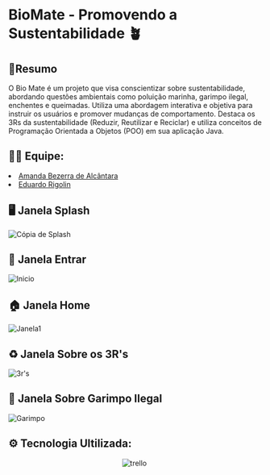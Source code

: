 # BioMate - Promovendo a Sustentabilidade 🪴

**<h2>📄Resumo</h2>**
O Bio Mate é um projeto que visa conscientizar sobre sustentabilidade, abordando
questões ambientais como poluição marinha, garimpo ilegal, enchentes e queimadas. Utiliza
uma abordagem interativa e objetiva para instruir os usuários e promover mudanças de
comportamento. Destaca os 3Rs da sustentabilidade (Reduzir, Reutilizar e Reciclar) e utiliza
conceitos de Programação Orientada a Objetos (POO) em sua aplicação Java.

**<h2>👨‍💻 Equipe:</h2>**
<li>
  <a href="https://github.com/amandaalbez">Amanda Bezerra de Alcântara</a><br>
</li>
<li>
  <a href="https://github.com/EduardoRigolin">Eduardo Rigolin</a><br>
</li>

**<h2>🖥️ Janela Splash</h2>**
![Cópia de Splash](https://github.com/amandaalbez/BioMate-APS-3SEM/assets/104281621/ed5b2eaf-4df0-401d-84d8-23ba148a0bb9)

**<h2>🚪 Janela Entrar</h2>**
![Inicio](https://github.com/amandaalbez/BioMate-APS-3SEM/assets/104281621/f18d28c9-e02f-407c-bd8d-632c75cdfc1b)

**<h2>🏠 Janela Home</h2>**
![Janela1](https://github.com/amandaalbez/BioMate-APS-3SEM/assets/104281621/04048028-4789-4b8a-92ec-c3253c4d0b89)

**<h2>♻️ Janela Sobre os 3R's</h2>**
![3r's](https://github.com/amandaalbez/BioMate-APS-3SEM/assets/104281621/d02853c9-855f-44c6-8a9e-cbd1df173f82)

**<h2>🌲 Janela Sobre Garimpo Ilegal</h2>**
![Garimpo](https://github.com/amandaalbez/BioMate-APS-3SEM/assets/104281621/6c1b1984-d254-48ad-9629-d1572427ad93)

**<h2>⚙ Tecnologia Ultilizada:</h2>**
<div align="center">
  <img src="https://img.shields.io/badge/Java-FFC300?style=for-the-badge&logo=java&logoColor=white" title="trello" alt="trello"/>&nbsp; 
</div>
